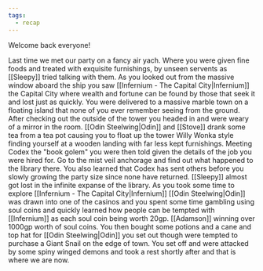 ```yaml
---
tags:
  - recap
---
```

Welcome back everyone!

Last time we met our party on a fancy air yach. Where you were given fine foods and treated with exquisite furnishings, by unseen servents as [[Sleepy]] tried talking with them. As you looked out from the massive window aboard the ship you saw [[Infernium - The Capital City|Infernium]] the Capital City where wealth and fortune can be found by those that seek it and lost just as quickly. You were delivered to a massive marble town on a floating island that none of you ever remember seeing from the ground. After checking out the outside of the tower you headed in and were weary of a mirror in the room. [[Odin Steelwing|Odin]] and [[Stove]] drank some tea from a tea pot causing you to float up the tower Willy Wonka style finding yourself at a wooden landing with far less kept furnishings. Meeting Codex the "book golem" you were then told given the details of the job you were hired for. Go to the mist veil anchorage and find out what happened to the library there. You also learned that Codex has sent others before you slowly growing the party size since none have returned. [[Sleepy]] almost got lost in the infinite expanse of the library. As you took some time to explore [[Infernium - The Capital City|Infernium]] [[Odin Steelwing|Odin]] was drawn into one of the casinos and you spent some time gambling using soul coins and quickly learned how people can be tempted with [[Infernium]] as each soul coin being worth 20gp. [[Adamson]] winning over 1000gp worth of soul coins. You then bought some potions and a cane and top hat for [[Odin Steelwing|Odin]] you set out though were tempted to purchase a Giant Snail on the edge of town. You set off and were attacked by some spiny winged demons and took a rest shortly after and that is where we are now.


